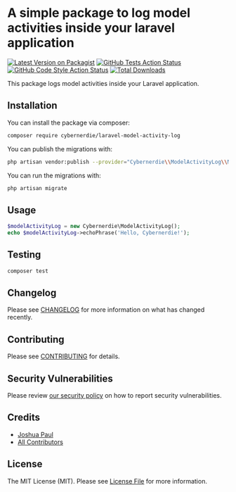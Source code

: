 # A simple package to log model activities inside your laravel application

[![Latest Version on Packagist](https://img.shields.io/packagist/v/cybernerdie/laravel-model-activity-log.svg?style=flat-square)](https://packagist.org/packages/cybernerdie/laravel-model-activity-log)
[![GitHub Tests Action Status](https://img.shields.io/github/workflow/status/cybernerdie/laravel-model-activity-log/run-tests?label=tests)](https://github.com/cybernerdie/laravel-model-activity-log/actions?query=workflow%3Arun-tests+branch%3Amain)
[![GitHub Code Style Action Status](https://img.shields.io/github/workflow/status/cybernerdie/laravel-model-activity-log/Fix%20PHP%20code%20style%20issues?label=code%20style)](https://github.com/cybernerdie/laravel-model-activity-log/actions?query=workflow%3A"Fix+PHP+code+style+issues"+branch%3Amain)
[![Total Downloads](https://img.shields.io/packagist/dt/cybernerdie/laravel-model-activity-log.svg?style=flat-square)](https://packagist.org/packages/cybernerdie/laravel-model-activity-log)

This package logs model activities inside your Laravel application.

## Installation

You can install the package via composer:

```bash
composer require cybernerdie/laravel-model-activity-log
```

You can publish the migrations with:

```bash
php artisan vendor:publish --provider="Cybernerdie\\ModelActivityLog\\ModelActivityLogServiceProvider"
```

You can run the migrations with:

```bash
php artisan migrate
```

## Usage

```php
$modelActivityLog = new Cybernerdie\ModelActivityLog();
echo $modelActivityLog->echoPhrase('Hello, Cybernerdie!');
```

## Testing

```bash
composer test
```

## Changelog

Please see [CHANGELOG](CHANGELOG.md) for more information on what has changed recently.

## Contributing

Please see [CONTRIBUTING](CONTRIBUTING.md) for details.

## Security Vulnerabilities

Please review [our security policy](../../security/policy) on how to report security vulnerabilities.

## Credits

- [Joshua Paul](https://github.com/cybernerdie)
- [All Contributors](../../contributors)

## License

The MIT License (MIT). Please see [License File](LICENSE.md) for more information.
